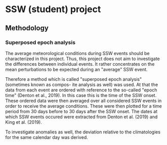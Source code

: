 # SSW (student) project

## Methodology
### Superposed epoch analysis
The average meteorological conditions during SSW events should be characterized in this
project. Thus, this project does not aim to investigate the differences between individual
events. It rather concentrates on the mean perturbations to be expected during an "average"
SSW event.

Therefore a method which is called "superposed epoch analysis" (sometimes known as compos-
ite analysis as well) was used. At that the data from each event are ordered with reference to
the so-called "epoch time" (Denton et al., 2019). In this case this is the time of the SSW onset.
These ordered data were then averaged over all considered SSW events in order to receive the
average conditions. These were then plotted for a time period from 30 days before to 30 days
after the SSW onset. The dates at which SSW events occured were extracted from Denton
et al. (2019) and King et al. (2019).

To investigate anomalies as well, the deviation relative to the climatologies for the same calendar
day was derived.


